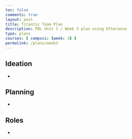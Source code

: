 ```yaml
---
toc: false
comments: true
layout: post
title: Titantic Team Plan
description: PBL Unit 1 / Week 3 plan using Utterance
type: plans
courses: { compsci: {week: 3} }
permalink: /plans/week3
---
```


## Ideation 
- 

## Planning
- 

## Roles
- 